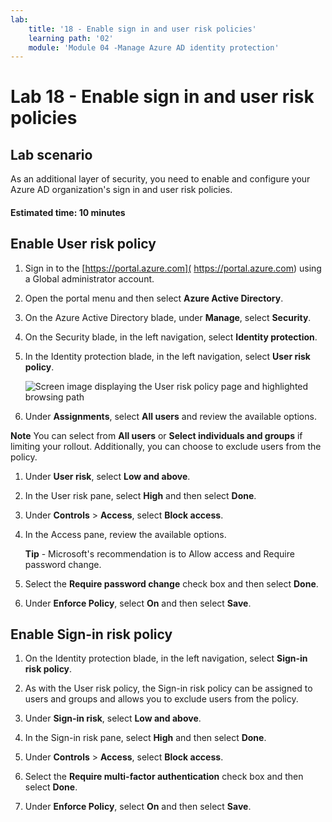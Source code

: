 ```yaml
---
lab:
    title: '18 - Enable sign in and user risk policies'
    learning path: '02'
    module: 'Module 04 -Manage Azure AD identity protection'
---
```


# Lab 18 - Enable sign in and user risk policies

## Lab scenario

As an additional layer of security, you need to enable and configure your Azure AD organization's sign in and user risk policies.

#### Estimated time: 10 minutes

## Enable User risk policy

1. Sign in to the [https://portal.azure.com]( https://portal.azure.com) using a Global administrator account.

1. Open the portal menu and then select **Azure Active Directory**.

1. On the Azure Active Directory blade, under **Manage**, select **Security**.

1. On the Security blade, in the left navigation, select **Identity protection**.

1. In the Identity protection blade, in the left navigation, select **User risk policy**.

    ![Screen image displaying the User risk policy page and highlighted browsing path](./media/lp2-mod4-browse-to-identity-protection.png)

1. Under **Assignments**, select **All users** and review the available options.

**Note** You can select from **All users** or **Select individuals and groups** if limiting your rollout. Additionally, you can choose to exclude users from the policy.

1. Under **User risk**, select **Low and above**.

1. In the User risk pane, select **High** and then select **Done**.

1. Under **Controls** > **Access**, select **Block access**.

1. In the Access pane, review the available options.

    **Tip** - Microsoft's recommendation is to Allow access and Require password change.

1. Select the **Require password change** check box and then select **Done**.

1. Under **Enforce Policy**, select **On** and then select **Save**.

## Enable Sign-in risk policy

1. On the Identity protection blade, in the left navigation, select **Sign-in risk policy**.

1. As with the User risk policy, the Sign-in risk policy can be assigned to users and groups and allows you to exclude users from the policy.

1. Under **Sign-in risk**, select **Low and above**.

1. In the Sign-in risk pane, select **High** and then select **Done**.

1. Under **Controls** > **Access**, select **Block access**.

1. Select the **Require multi-factor authentication** check box and then select **Done**.

1. Under **Enforce Policy**, select **On** and then select **Save**.
